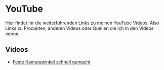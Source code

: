 # YouTube

Hier findet ihr die weiterführenden Links zu meinen YouTube Videos.
Also Links zu Produkten, anderen Videos oder Quellen die ich in den Videos nenne.


## Videos
* [Feste Kamerawinkel schnell gemacht](https://www.youtube.com/shorts/upg-tkKPtoE)